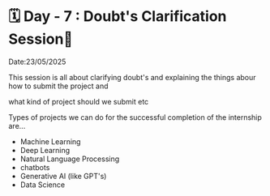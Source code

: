 # 🗓 Day - 7 : Doubt's Clarification Session🚀

Date:23/05/2025

This session is all about clarifying doubt's and explaining the things abour how to submit the project and

what kind of project should we submit etc

Types of projects we can do for the successful completion of the internship are...

- Machine Learning
- Deep Learning
- Natural Language Processing
- chatbots
- Generative AI (like GPT's)
- Data Science
  
